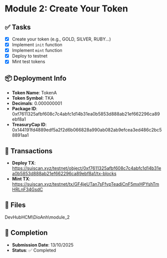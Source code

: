 # Module 2: Create Your Token

## ✅ Tasks

- [x] Create your token (e.g., GOLD, SILVER, RUBY...)
- [x] Implement `init` function
- [x] Implement `mint` function
- [x] Deploy to testnet
- [x] Mint test tokens

## 📦 Deployment Info

- **Token Name**: TokenA
- **Token Symbol**: TKA
- **Decimals**: 0.000000001
- **Package ID**: 0xf7611325afbf608c7c4abfc1d14b31ea0b5853d888ab21ef662296ca89ebf8a1
- **TreasuryCap ID**: 0x144191fd4889edf5a2f2d6b066828a990ab082ab9efcea3ed486c2bc58891aa1

## 🔗 Transactions

- **Deploy TX**: https://suiscan.xyz/testnet/object/0xf7611325afbf608c7c4abfc1d14b31ea0b5853d888ab21ef662296ca89ebf8a1/tx-blocks
- **Mint TX**: https://suiscan.xyz/testnet/tx/GF4jeUTan7sFfvpTeadiCnF5mxHPYshTmHRLnF34GsdC

## 📂 Files

DevHubHCM\DioAnh\module_2

## 📅 Completion

- **Submission Date**: 13/10/2025
- **Status**: ✅ Completed
